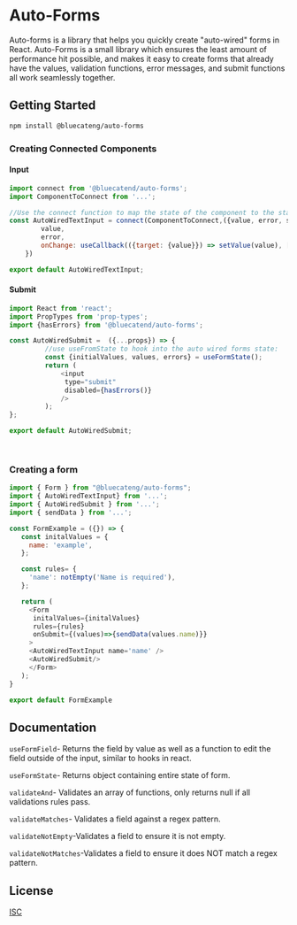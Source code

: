 # Auto-Forms

Auto-forms is a library that helps you quickly create "auto-wired" forms in React. Auto-Forms is a small library which ensures the least amount of performance hit possible, and makes it easy to create forms that already have the values, validation functions, error messages, and submit functions all work seamlessly together.


## Getting Started

```bash
npm install @bluecateng/auto-forms
```
### Creating Connected Components
#### Input
```javascript
import connect from '@bluecatend/auto-forms';
import ComponentToConnect from '...';

//Use the connect function to map the state of the component to the state of the auto-wired form:
const AutoWiredTextInput = connect(ComponentToConnect,({value, error, setValue}) => ({
		value,
		error,
		onChange: useCallback(({target: {value}}) => setValue(value), [setValue]),
	})

export default AutoWiredTextInput;

```
#### Submit
```javascript
import React from 'react';
import PropTypes from 'prop-types';
import {hasErrors} from '@bluecatend/auto-forms';

const AutoWiredSubmit =  ({...props}) => {
         //use useFromState to hook into the auto wired forms state:
         const {initialValues, values, errors} = useFormState();
         return (
             <input 
              type="submit"
              disabled={hasErrors()}
             /> 
         );
};

export default AutoWiredSubmit;

 
```
### Creating a form
```javascript
import { Form } from "@bluecateng/auto-forms";
import { AutoWiredTextInput} from '...';
import { AutoWiredSubmit } from '...';
import { sendData } from '...';

const FormExample = ({}) => {
   const initalValues = {
     name: 'example',
   };

   const rules= {
     'name': notEmpty('Name is required'),
   };

   return (
     <Form 
      initalValues={initalValues} 
      rules={rules} 
      onSubmit={(values)=>{sendData(values.name)}}
     >
     <AutoWiredTextInput name='name' />
     <AutoWiredSubmit/>
     </Form>
   );
}

export default FormExample


```
## Documentation

`useFormField`- Returns the field by value as well as a function to edit the field outside of the input, similar to hooks in react.


`useFormState`- Returns object containing entire state of form.

`validateAnd`- Validates an array of functions, only returns null if all validations rules pass.

`validateMatches`- Validates a field against a regex pattern.

`validateNotEmpty`-Validates a field to ensure it is not empty.

`validateNotMatches`-Validates a field to ensure it does NOT match a regex pattern.

## License
[ISC](https://choosealicense.com/licenses/isc/)
